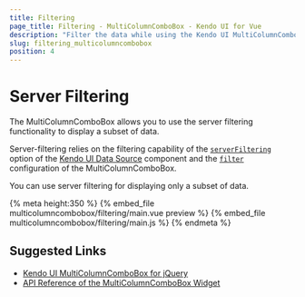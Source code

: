 ```yaml
---
title: Filtering
page_title: Filtering - MultiColumnComboBox - Kendo UI for Vue
description: "Filter the data while using the Kendo UI MultiColumnComboBox wrapper for Vue."
slug: filtering_multicolumncombobox
position: 4
---
```


# Server Filtering

The MultiColumnComboBox allows you to use the server filtering functionality to display a subset of data.

Server-filtering relies on the filtering capability of the [`serverFiltering`](https://docs.telerik.com/kendo-ui/api/javascript/data/datasource#configuration-serverFiltering) option of the [Kendo UI Data Source](https://docs.telerik.com/kendo-ui/framework/datasource/overview) component and the [`filter`](https://docs.telerik.com/kendo-ui/api/javascript/ui/multicolumncombobox/configuration/filter) configuration of the MultiColumnComboBox.

You can use server filtering for displaying only a subset of data.

{% meta height:350 %}
{% embed_file multicolumncombobox/filtering/main.vue preview %}
{% embed_file multicolumncombobox/filtering/main.js %}
{% endmeta %}

## Suggested Links

* [Kendo UI MultiColumnComboBox for jQuery](https://docs.telerik.com/kendo-ui/controls/editors/multicolumncombobox/overview)
* [API Reference of the MultiColumnComboBox Widget](https://docs.telerik.com/kendo-ui/api/javascript/ui/multicolumncombobox)
